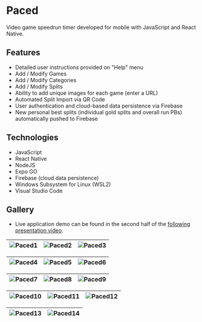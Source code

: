 # Paced
Video game speedrun timer developed for mobile with JavaScript and React Native.

## Features
- Detailed user instructions provided on "Help" menu
- Add / Modify Games
- Add / Modify Categories
- Add / Modify Splits
- Ability to add unique images for each game (enter a URL)
- Automated Split Import via QR Code
- User authentication and cloud-based data persistence via Firebase
- New personal best splits (individual gold splits and overall run PBs) automatically pushed to Firebase

## Technologies
- JavaScript
- React Native
- NodeJS
- Expo GO
- Firebase (cloud data persistence)
- Windows Subsystem for Linux (WSL2)
- Visual Studio Code

## Gallery
- Live application demo can be found in the second half of the [following presentation video](https://youtu.be/5up4RnrGAmk).

| ![Paced1](https://i.imgur.com/tANWfze.png) | ![Paced2](https://i.imgur.com/YdB2Gni.png) | ![Paced3](https://i.imgur.com/oGymQXB.png) |
|:---:|:---:|:---:|

| ![Paced4](https://i.imgur.com/1Hn9UBB.png) | ![Paced5](https://i.imgur.com/n2Lp95e.png) | ![Paced6](https://i.imgur.com/Cc9hJr0.png) |
|:---:|:---:|:---:|

| ![Paced7](https://i.imgur.com/U3gUw9B.png) | ![Paced8](https://i.imgur.com/QmDYK5q.png) | ![Paced9](https://i.imgur.com/fw1TOya.png) |
|:---:|:---:|:---:|

| ![Paced10](https://i.imgur.com/sQHoRsg.png) | ![Paced11](https://i.imgur.com/gD1b4NK.png) | ![Paced12](https://i.imgur.com/HjbEUNG.png) |
|:---:|:---:|:---:|

| ![Paced13](https://i.imgur.com/NgGbmRk.jpeg) | ![Paced14](https://i.imgur.com/khvZ0eu.png) |
|:---:|:---:|
